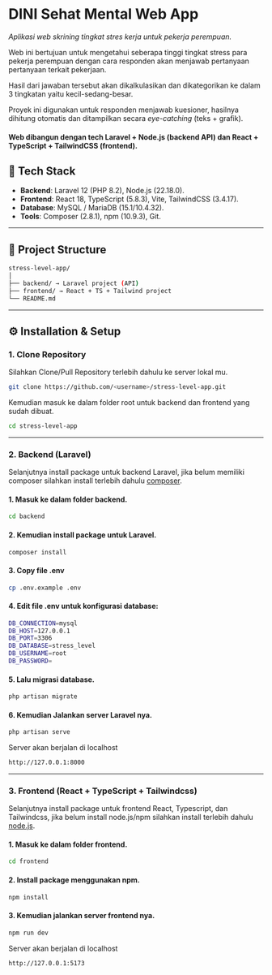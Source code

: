 # DINI Sehat Mental Web App

*Aplikasi web skrining tingkat stres kerja untuk pekerja perempuan.*

Web ini bertujuan untuk mengetahui seberapa tinggi tingkat stress para pekerja perempuan dengan cara responden akan menjawab pertanyaan pertanyaan terkait pekerjaan.

Hasil dari jawaban tersebut akan dikalkulasikan dan dikategorikan ke dalam 3 tingkatan yaitu kecil-sedang-besar. 

Proyek ini digunakan untuk responden menjawab kuesioner, hasilnya dihitung otomatis dan ditampilkan secara _eye-catching_ (teks + grafik).  

#### Web dibangun dengan tech **Laravel + Node.js** (backend API) dan **React + TypeScript + TailwindCSS** (frontend).

## 🚀 Tech Stack
- **Backend**: Laravel 12 (PHP 8.2), Node.js (22.18.0).
- **Frontend**: React 18, TypeScript (5.8.3), Vite, TailwindCSS (3.4.17).
- **Database**: MySQL / MariaDB (15.1/10.4.32).
- **Tools**: Composer (2.8.1), npm (10.9.3), Git.

---

## 📂 Project Structure
```bash
stress-level-app/
│
├── backend/ → Laravel project (API)
├── frontend/ → React + TS + Tailwind project
└── README.md
```
---

## ⚙️ Installation & Setup

### 1. Clone Repository
Silahkan Clone/Pull Repository terlebih dahulu ke server lokal mu.
```bash
git clone https://github.com/<username>/stress-level-app.git
```
Kemudian masuk ke dalam folder root untuk backend dan frontend yang sudah dibuat.
```bash
cd stress-level-app
```
---

### 2. Backend (Laravel)
Selanjutnya install package untuk backend Laravel, jika belum memiliki composer silahkan install terlebih dahulu [composer](https://getcomposer.org/download/). 

#### 1. Masuk ke dalam folder backend.
```bash
cd backend
```
#### 2. Kemudian install package untuk Laravel.
```bash
composer install
```
#### 3. Copy file .env
```bash
cp .env.example .env
```
#### 4. Edit file .env untuk konfigurasi database:
```bash
DB_CONNECTION=mysql
DB_HOST=127.0.0.1
DB_PORT=3306
DB_DATABASE=stress_level
DB_USERNAME=root
DB_PASSWORD=
```
#### 5. Lalu migrasi database.
```bash
php artisan migrate
```
#### 6. Kemudian Jalankan server Laravel nya.
```bash
php artisan serve
```
Server akan berjalan di localhost
```bash
http://127.0.0.1:8000
```
---

### 3. Frontend (React + TypeScript + Tailwindcss)
Selanjutnya install package untuk frontend React, Typescript, dan Tailwindcss, jika belum install node.js/npm silahkan install terlebih dahulu [node.js](https://nodejs.org/id).

#### 1. Masuk ke dalam folder frontend.
```bash
cd frontend
```
#### 2. Install package menggunakan npm.
```bash
npm install
```
#### 3. Kemudian jalankan server frontend nya.
```bash
npm run dev
```
Server akan berjalan di localhost
```bash
http://127.0.0.1:5173
```
